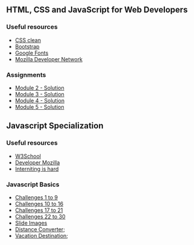 ## HTML, CSS and JavaScript for Web Developers

### Useful resources

- [CSS clean](https://www.cleancss.com/css-beautify/)
- [Bootstrap](https://getbootstrap.com/docs/5.1/getting-started/introduction/)
- [Google Fonts](https://fonts.google.com)
- [Mozilla Developer Network](https://developer.mozilla.org/en-US/docs/Learn/)

### Assignments

- [Module 2 - Solution](https://ylruiz.github.io/coursera/html-css-js/mod2_solution/index.html)
- [Module 3 - Solution](https://ylruiz.github.io/coursera/html-css-js/mod3_solution/index.html)
- [Module 4 - Solution](https://ylruiz.github.io/coursera/html-css-js/mod4_solution/index.html)
- [Module 5 - Solution](https://ylruiz.github.io/coursera/html-css-js/mod5_solution/index.html)

## Javascript Specialization

### Useful resources

- [W3School](https://www.w3schools.com)
- [Developer Mozilla](https://developer.mozilla.org/en-US/)
- [Interniting is hard](https://www.internetingishard.com)

### Javascript Basics
- [Challenges 1 to 9](https://ylruiz.github.io/coursera/javascript_specialization/javascript_basics/challenges/challenges_1_to_9.html)
- [Challenges 10 to 16](https://ylruiz.github.io/coursera/javascript_specialization/javascript_basics/challenges/challenges_10_to_16.html)
- [Challenges 17 to 21](https://ylruiz.github.io/coursera/javascript_specialization/javascript_basics/challenges/challenges_17_to_21.html)
- [Challenges 22 to 30](https://ylruiz.github.io/coursera/javascript_specialization/javascript_basics/challenges/challenges_22_to_30.html)
- [Slide Images](https://ylruiz.github.io/coursera/javascript_specialization/javascript_basics/m3.2/index.html)
- [Distance Converter](https://ylruiz.github.io/coursera/javascript_specialization/javascript_basics/m4.2/index.html);
- [Vacation Destination](https://ylruiz.github.io/coursera/javascript_specialization/javascript_basics/m4.3/index.html);